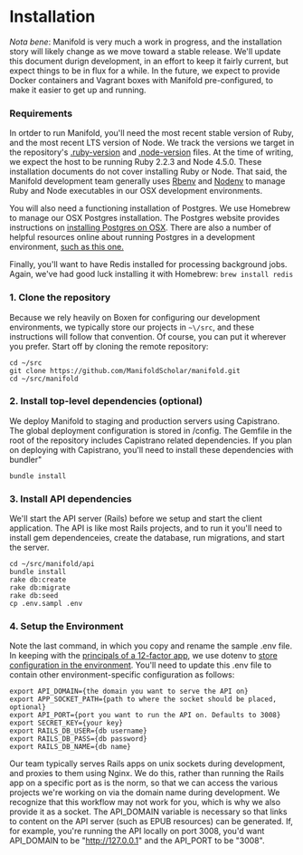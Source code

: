 # Installation

_Nota bene_: Manifold is very much a work in progress, and the installation story will likely change as we move toward a stable release. We'll update this document durign development, in an effort to keep it fairly current, but expect things to be in flux for a while. In the future, we expect to provide Docker containers and Vagrant boxes with Manifold pre-configured, to make it easier to get up and running.

### Requirements

In ortder to run Manifold, you'll need the most recent stable version of Ruby, and the most recent LTS version of Node. We track the versions we target in the repository's [.ruby-version](https://github.com/ManifoldScholar/manifold/blob/development/api/.ruby-version) and [.node-version](https://github.com/ManifoldScholar/manifold/blob/development/client/.node-version) files. At the time of writing, we expect the host to be running Ruby 2.2.3 and Node 4.5.0. These installation documents do not cover installing Ruby or Node. That said, the Manifold development team generally uses [Rbenv](https://github.com/rbenv/rbenv) and [Nodenv](https://github.com/nodenv/nodenv) to manage Ruby and Node executables in our OSX development environments.

You will also need a functioning installation of Postgres. We use Homebrew to manage our OSX Postgres installation. The Postgres website provides instructions on [installing Postgres on OSX](https://www.postgresql.org/download/macosx/). There are also a number of helpful resources online about running Postgres in a development environment, [such as this one.](https://www.codefellows.org/blog/three-battle-tested-ways-to-install-postgresql/)

Finally, you'll want to have Redis installed for processing background jobs. Again, we've had good luck installing it with Homebrew: `brew install redis`

### 1. Clone the repository

Because we rely heavily on Boxen for configuring our development environments, we typically store our projects in `~\/src`, and these instructions will follow that convention. Of course, you can put it wherever you prefer. Start off by cloning the remote repository:

```
cd ~/src
git clone https://github.com/ManifoldScholar/manifold.git
cd ~/src/manifold
```

### 2. Install top-level dependencies (optional)

We deploy Manifold to staging and production servers using Capistrano. The global deployment configuration is stored in /config. The Gemfile in the root of the repository includes Capistrano related dependencies. If you plan on deploying with Capistrano, you'll need to install these dependencies with bundler"

`bundle install`

### 3. Install API dependencies

We'll start the API server (Rails) before we setup and start the client application. The API is like most Rails projects, and to run it you'll need to install gem dependenceies, create the database, run migrations, and start the server.

```
cd ~/src/manifold/api
bundle install
rake db:create
rake db:migrate
rake db:seed
cp .env.sampl .env
```

### 4. Setup the Environment

Note the last command, in which you copy and rename the sample .env file. In keeping with the [principals of a 12-factor app](https://12factor.net/), we use dotenv to [store configuration in the environment](https://12factor.net/config). You'll need to update this .env file to contain other environment-specific configuration as follows:

```
export API_DOMAIN={the domain you want to serve the API on}
export APP_SOCKET_PATH={path to where the socket should be placed, optional}
export API_PORT={port you want to run the API on. Defaults to 3008} 
export SECRET_KEY={your key}
export RAILS_DB_USER={db username}
export RAILS_DB_PASS={db password}
export RAILS_DB_NAME={db name}
```

Our team typically serves Rails apps on unix sockets during development, and proxies to them using Nginx. We do this, rather than running the Rails app on a specific port as is the norm, so that we can access the various projects we're working on via the domain name during development. We recognize that this workflow may not work for you, which is why we also provide it as a socket. The API_DOMAIN variable is necessary so that links to content on the API server (such as EPUB resources) can be generated. If, for example, you're running the API locally on port 3008, you'd want API_DOMAIN to be "http://127.0.0.1" and the API_PORT to be "3008".
